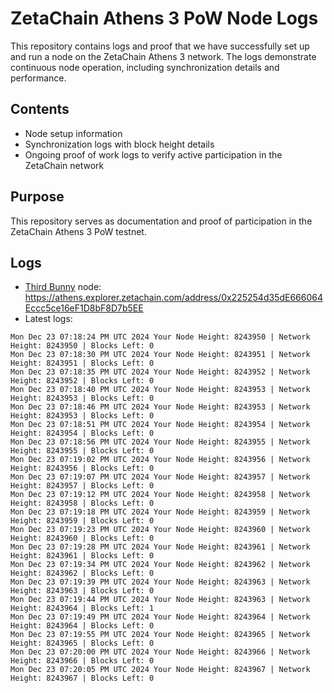 # ZetaChain Athens 3 PoW Node Logs
This repository contains logs and proof that we have successfully set up and run a node on the ZetaChain Athens 3 network. The logs demonstrate continuous node operation, including synchronization details and performance.

## Contents
- Node setup information
- Synchronization logs with block height details
- Ongoing proof of work logs to verify active participation in the ZetaChain network

## Purpose
This repository serves as documentation and proof of participation in the ZetaChain Athens 3 PoW testnet.

## Logs

- [Third Bunny](https://thirdbunny.xyz/) node: https://athens.explorer.zetachain.com/address/0x225254d35dE666064Eccc5ce16eF1D8bF8D7b5EE
- Latest logs:
```
Mon Dec 23 07:18:24 PM UTC 2024 Your Node Height: 8243950 | Network Height: 8243950 | Blocks Left: 0
Mon Dec 23 07:18:30 PM UTC 2024 Your Node Height: 8243951 | Network Height: 8243951 | Blocks Left: 0
Mon Dec 23 07:18:35 PM UTC 2024 Your Node Height: 8243952 | Network Height: 8243952 | Blocks Left: 0
Mon Dec 23 07:18:40 PM UTC 2024 Your Node Height: 8243953 | Network Height: 8243953 | Blocks Left: 0
Mon Dec 23 07:18:46 PM UTC 2024 Your Node Height: 8243953 | Network Height: 8243953 | Blocks Left: 0
Mon Dec 23 07:18:51 PM UTC 2024 Your Node Height: 8243954 | Network Height: 8243954 | Blocks Left: 0
Mon Dec 23 07:18:56 PM UTC 2024 Your Node Height: 8243955 | Network Height: 8243955 | Blocks Left: 0
Mon Dec 23 07:19:02 PM UTC 2024 Your Node Height: 8243956 | Network Height: 8243956 | Blocks Left: 0
Mon Dec 23 07:19:07 PM UTC 2024 Your Node Height: 8243957 | Network Height: 8243957 | Blocks Left: 0
Mon Dec 23 07:19:12 PM UTC 2024 Your Node Height: 8243958 | Network Height: 8243958 | Blocks Left: 0
Mon Dec 23 07:19:18 PM UTC 2024 Your Node Height: 8243959 | Network Height: 8243959 | Blocks Left: 0
Mon Dec 23 07:19:23 PM UTC 2024 Your Node Height: 8243960 | Network Height: 8243960 | Blocks Left: 0
Mon Dec 23 07:19:28 PM UTC 2024 Your Node Height: 8243961 | Network Height: 8243961 | Blocks Left: 0
Mon Dec 23 07:19:34 PM UTC 2024 Your Node Height: 8243962 | Network Height: 8243962 | Blocks Left: 0
Mon Dec 23 07:19:39 PM UTC 2024 Your Node Height: 8243963 | Network Height: 8243963 | Blocks Left: 0
Mon Dec 23 07:19:44 PM UTC 2024 Your Node Height: 8243963 | Network Height: 8243964 | Blocks Left: 1
Mon Dec 23 07:19:49 PM UTC 2024 Your Node Height: 8243964 | Network Height: 8243964 | Blocks Left: 0
Mon Dec 23 07:19:55 PM UTC 2024 Your Node Height: 8243965 | Network Height: 8243965 | Blocks Left: 0
Mon Dec 23 07:20:00 PM UTC 2024 Your Node Height: 8243966 | Network Height: 8243966 | Blocks Left: 0
Mon Dec 23 07:20:05 PM UTC 2024 Your Node Height: 8243967 | Network Height: 8243967 | Blocks Left: 0
```
